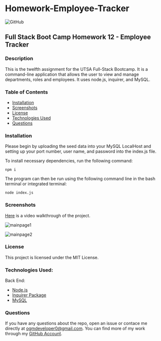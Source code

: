 # Homework-Employee-Tracker
![GitHub](https://img.shields.io/github/license/ogmedina/Homework-Employee-Tracker)

## Full Stack Boot Camp Homework 12 - Employee Tracker

### Description 
This is the twelfth assignment for the UTSA Full-Stack Bootcamp. It is a command-line application that allows the user to view and manage departments, roles and employees. It uses node.js, inquirer, and MySQL. 

### Table of Contents

* [Installation](#installation)
* [Screenshots](#screenshots)
* [License](#license)
* [Technologies Used](#technologies%20used)
* [Questions](#questions)

### Installation
Please begin by uploading the seed data into your MySQL LocalHost and setting up your port number, user name, and password into the index.js file.

To install necessary dependencies, run the following command:
```
npm i
```
The program can then be run using the following command line in the bash terminal or integrated terminal:
```
node index.js
```
### Screenshots
[Here](http://bit.ly/35VcRfM) is a video walkthrough of the project.

![mainpage1](https://github.com/ogmedina/Homework-Employee-Tracker/blob/main/Images/mainpage1.jpg)

![mainpage2](https://github.com/ogmedina/Homework-Employee-Tracker/blob/main/Images/mainpage2.gif)

### License
This project is licensed under the MIT License.

### Technologies Used:
Back End:
* [Node.js](https://nodejs.org/en/)
* [Inquirer Package](https://www.npmjs.com/package/inquirer)
* [MySQL](https://www.mysql.com/)

### Questions
If you have any questions about the repo, open an issue or contace me directly at ogmdeveloper0@gmail.com. You can
find more of my work through my [GitHub Account](https://github.com/ogmedina/).



